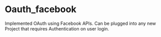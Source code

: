 # Oauth_facebook
Implemented OAuth using Facebook APIs. Can be plugged into any new Project that requires Authentication on user login.
